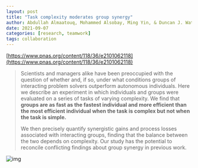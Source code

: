 ```yaml
---
layout: post
title: "Task complexity moderates group synergy"
author: Abdullah Almaatouq, Mohammed Alsobay, Ming Yin, & Duncan J. Watts
date: 2021-09-07
categories: [research, teamwork]
tags: collaboration
---
```


[https://www.pnas.org/content/118/36/e2101062118](https://www.pnas.org/content/118/36/e2101062118)

> Scientists and managers alike have been preoccupied with the question of whether and, if so, under what conditions groups of interacting problem solvers outperform autonomous individuals. Here we describe an experiment in which individuals and groups were evaluated on a series of tasks of varying complexity. We find that **groups are as fast as the fastest individual and more efficient than the most efficient individual when the task is complex but not when the task is simple.** 
>
> We then precisely quantify synergistic gains and process losses associated with interacting groups, finding that the balance between the two depends on complexity. Our study has the potential to reconcile conflicting findings about group synergy in previous work.

![img](https://www.pnas.org/content/pnas/118/36/e2101062118/F6.large.jpg?width=800&height=600&carousel=1)
